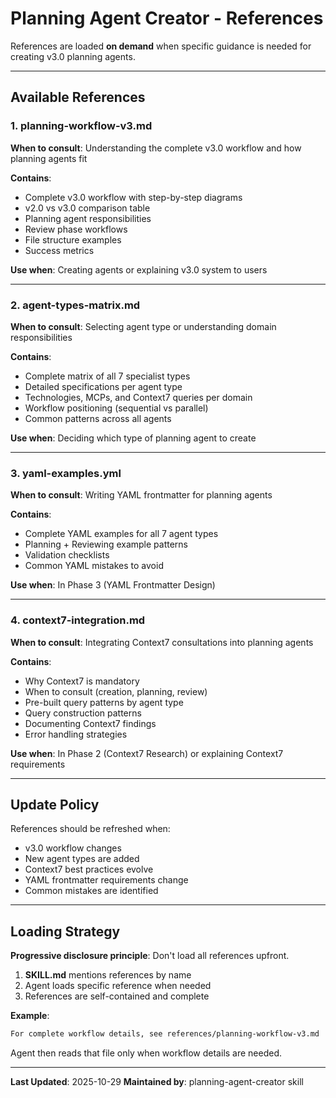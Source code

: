# Planning Agent Creator - References

References are loaded **on demand** when specific guidance is needed for creating v3.0 planning agents.

---

## Available References

### 1. **planning-workflow-v3.md**
**When to consult**: Understanding the complete v3.0 workflow and how planning agents fit

**Contains**:
- Complete v3.0 workflow with step-by-step diagrams
- v2.0 vs v3.0 comparison table
- Planning agent responsibilities
- Review phase workflows
- File structure examples
- Success metrics

**Use when**: Creating agents or explaining v3.0 system to users

---

### 2. **agent-types-matrix.md**
**When to consult**: Selecting agent type or understanding domain responsibilities

**Contains**:
- Complete matrix of all 7 specialist types
- Detailed specifications per agent type
- Technologies, MCPs, and Context7 queries per domain
- Workflow positioning (sequential vs parallel)
- Common patterns across all agents

**Use when**: Deciding which type of planning agent to create

---

### 3. **yaml-examples.yml**
**When to consult**: Writing YAML frontmatter for planning agents

**Contains**:
- Complete YAML examples for all 7 agent types
- Planning + Reviewing example patterns
- Validation checklists
- Common YAML mistakes to avoid

**Use when**: In Phase 3 (YAML Frontmatter Design)

---

### 4. **context7-integration.md**
**When to consult**: Integrating Context7 consultations into planning agents

**Contains**:
- Why Context7 is mandatory
- When to consult (creation, planning, review)
- Pre-built query patterns by agent type
- Query construction patterns
- Documenting Context7 findings
- Error handling strategies

**Use when**: In Phase 2 (Context7 Research) or explaining Context7 requirements

---

## Update Policy

References should be refreshed when:
- v3.0 workflow changes
- New agent types are added
- Context7 best practices evolve
- YAML frontmatter requirements change
- Common mistakes are identified

---

## Loading Strategy

**Progressive disclosure principle**: Don't load all references upfront.

1. **SKILL.md** mentions references by name
2. Agent loads specific reference when needed
3. References are self-contained and complete

**Example**:
```markdown
For complete workflow details, see references/planning-workflow-v3.md
```

Agent then reads that file only when workflow details are needed.

---

**Last Updated**: 2025-10-29
**Maintained by**: planning-agent-creator skill
